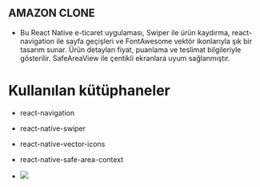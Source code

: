 ## AMAZON CLONE

- Bu React Native e-ticaret uygulaması, Swiper ile ürün kaydırma, react-navigation ile sayfa geçişleri ve FontAwesome vektör ikonlarıyla şık bir tasarım sunar. Ürün detayları fiyat, puanlama ve teslimat bilgileriyle gösterilir. SafeAreaView ile çentikli ekranlara uyum sağlanmıştır.

# Kullanılan kütüphaneler

- react-navigation
- react-native-swiper
- react-native-vector-icons
- react-native-safe-area-context


- <img src="./src/assets/SCREEN.gif"/>

